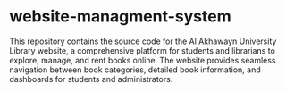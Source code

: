 # website-managment-system
This repository contains the source code for the Al Akhawayn University Library website, a comprehensive platform for students and librarians to explore, manage, and rent books online. The website provides seamless navigation between book categories, detailed book information, and dashboards for students and administrators.
